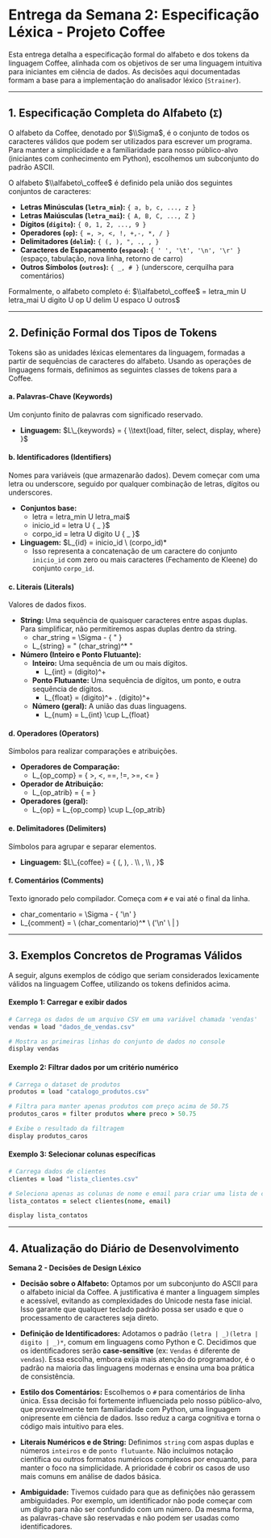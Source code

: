 # Entrega da Semana 2: Especificação Léxica - Projeto Coffee

Esta entrega detalha a especificação formal do alfabeto e dos tokens da linguagem Coffee, alinhada com os objetivos de ser uma linguagem intuitiva para iniciantes em ciência de dados. As decisões aqui documentadas formam a base para a implementação do analisador léxico (`Strainer`).

-----

## 1\. Especificação Completa do Alfabeto (`Σ`)

O alfabeto da Coffee, denotado por $\\Sigma$, é o conjunto de todos os caracteres válidos que podem ser utilizados para escrever um programa. Para manter a simplicidade e a familiaridade para nosso público-alvo (iniciantes com conhecimento em Python), escolhemos um subconjunto do padrão ASCII.

O alfabeto $\\alfabeto\_coffee$ é definido pela união dos seguintes conjuntos de caracteres:

  * **Letras Minúsculas (`letra_min`):**
    `{ a, b, c, ..., z }`
  * **Letras Maiúsculas (`letra_mai`):**
    `{ A, B, C, ..., Z }`
  * **Dígitos (`digito`):**
    `{ 0, 1, 2, ..., 9 }`
  * **Operadores (`op`):**
    `{ =, >, <, !, +,-, *, / }`
  * **Delimitadores (`delim`):**
    `{ (, ), ", ., , }`
  * **Caracteres de Espaçamento (`espaco`):**
    `{ ' ', '\t', '\n', '\r' }` (espaço, tabulação, nova linha, retorno de carro)
  * **Outros Símbolos (`outros`):**
    `{ _, # }` (underscore, cerquilha para comentários)

Formalmente, o alfabeto completo é:
$\\alfabeto\_coffee$ = letra\_min U letra\_mai U digito U op U delim U espaco U outros$

-----

## 2\. Definição Formal dos Tipos de Tokens

Tokens são as unidades léxicas elementares da linguagem, formadas a partir de sequências de caracteres do alfabeto. Usando as operações de linguagens formais, definimos as seguintes classes de tokens para a Coffee.

#### a. Palavras-Chave (Keywords)

Um conjunto finito de palavras com significado reservado.

  * **Linguagem:** $L\_{keywords} = { \\text{load, filter, select, display, where} }$

#### b. Identificadores (Identifiers)

Nomes para variáveis (que armazenarão dados). Devem começar com uma letra ou underscore, seguido por qualquer combinação de letras, dígitos ou underscores.

  * **Conjuntos base:**
      * letra = letra\_min U letra\_mai$
      * inicio\_id = letra U { \_ }$
      * corpo\_id = letra U digito U { \_ }$
  * **Linguagem:** $L\_{id} = inicio\_id \\ (corpo\_id)\*
      * Isso representa a concatenação de um caractere do conjunto `inicio_id` com zero ou mais caracteres (Fechamento de Kleene) do conjunto `corpo_id`.

#### c. Literais (Literals)

Valores de dados fixos.

  * **String:** Uma sequência de quaisquer caracteres entre aspas duplas. Para simplificar, não permitiremos aspas duplas dentro da string.
      * char\_string = \\Sigma - { " }
      * L\_{string} = " (char\_string)^\* "
  * **Número (Inteiro e Ponto Flutuante):**
      * **Inteiro:** Uma sequência de um ou mais dígitos.
          * L\_{int} = (digito)^+
      * **Ponto Flutuante:** Uma sequência de dígitos, um ponto, e outra sequência de dígitos.
          * L\_{float} = (digito)^+ . (digito)^+
      * **Número (geral):** A união das duas linguagens.
          * L\_{num} = L\_{int} \\cup L\_{float}

#### d. Operadores (Operators)

Símbolos para realizar comparações e atribuições.

  * **Operadores de Comparação:**
      * L\_{op\_comp} = { \>, \<, ==, \!=, \>=, \<= }
  * **Operador de Atribuição:**
      * L\_{op\_atrib} = { = }
  * **Operadores (geral):**
      * L\_{op} = L\_{op\_comp} \\cup L\_{op\_atrib}

#### e. Delimitadores (Delimiters)

Símbolos para agrupar e separar elementos.

  * **Linguagem:** $L\_{coffee} = { (, ), . \\ , \\ , }$

#### f. Comentários (Comments)

Texto ignorado pelo compilador. Começa com `#` e vai até o final da linha.

  * char\_comentario = \\Sigma - { '\\n' }
  * L\_{comment} = \\ (char\_comentario)^* \\ ('\\n' \\ | )


-----

## 3\. Exemplos Concretos de Programas Válidos

A seguir, alguns exemplos de código que seriam considerados lexicamente válidos na linguagem Coffee, utilizando os tokens definidos acima.

#### Exemplo 1: Carregar e exibir dados

```coffee
# Carrega os dados de um arquivo CSV em uma variável chamada 'vendas'
vendas = load "dados_de_vendas.csv"

# Mostra as primeiras linhas do conjunto de dados no console
display vendas
```

#### Exemplo 2: Filtrar dados por um critério numérico

```coffee
# Carrega o dataset de produtos
produtos = load "catalogo_produtos.csv"

# Filtra para manter apenas produtos com preço acima de 50.75
produtos_caros = filter produtos where preco > 50.75

# Exibe o resultado da filtragem
display produtos_caros
```

#### Exemplo 3: Selecionar colunas específicas

```coffee
# Carrega dados de clientes
clientes = load "lista_clientes.csv"

# Seleciona apenas as colunas de nome e email para criar uma lista de contatos
lista_contatos = select clientes(nome, email)

display lista_contatos
```

-----

## 4\. Atualização do Diário de Desenvolvimento

**Semana 2 - Decisões de Design Léxico**

  * **Decisão sobre o Alfabeto:** Optamos por um subconjunto do ASCII para o alfabeto inicial da Coffee. A justificativa é manter a linguagem simples e acessível, evitando as complexidades do Unicode nesta fase inicial. Isso garante que qualquer teclado padrão possa ser usado e que o processamento de caracteres seja direto.

  * **Definição de Identificadores:** Adotamos o padrão `(letra | _)(letra | digito | _)*`, comum em linguagens como Python e C. Decidimos que os identificadores serão **case-sensitive** (ex: `Vendas` é diferente de `vendas`). Essa escolha, embora exija mais atenção do programador, é o padrão na maioria das linguagens modernas e ensina uma boa prática de consistência.

  * **Estilo dos Comentários:** Escolhemos o `#` para comentários de linha única. Essa decisão foi fortemente influenciada pelo nosso público-alvo, que provavelmente tem familiaridade com Python, uma linguagem onipresente em ciência de dados. Isso reduz a carga cognitiva e torna o código mais intuitivo para eles.

  * **Literais Numéricos e de String:** Definimos `string` com aspas duplas e números `inteiros` e de `ponto flutuante`. Não incluímos notação científica ou outros formatos numéricos complexos por enquanto, para manter o foco na simplicidade. A prioridade é cobrir os casos de uso mais comuns em análise de dados básica.

  * **Ambiguidade:** Tivemos cuidado para que as definições não gerassem ambiguidades. Por exemplo, um identificador não pode começar com um dígito para não ser confundido com um número. Da mesma forma, as palavras-chave são reservadas e não podem ser usadas como identificadores.